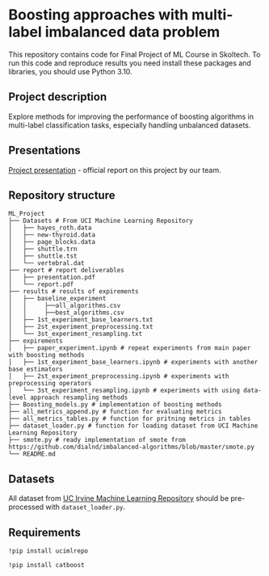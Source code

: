 # Boosting approaches with multi-label imbalanced data problem

This repository contains code for Final Project of ML Course in Skoltech.
To run this code and reproduce results you need install these packages and libraries, you should use Python 3.10.

## Project description 
Explore methods for improving the performance of boosting algorithms in multi-label classification tasks, especially handling unbalanced datasets. 

## Presentations
[Project presentation](https://docs.google.com/presentation/d/1oxwzHTHZcKOx6UTRPLHiuyml_b9V-wnnT7GAfO96uL8/edit#slide=id.p1) - official report on this project by our team.

## Repository structure
```
ML_Project
├── Datasets # From UCI Machine Learning Repository
│   ├── hayes_roth.data
│   ├── new-thyroid.data
│   ├── page_blocks.data
│   ├── shuttle.trn
│   ├── shuttle.tst
│   └── vertebral.dat
├── report # report deliverables
│   ├── presentation.pdf
│   └── report.pdf
├── results # results of expirements
│   ├── baseline_experiment
│   │     ├──all_algorithms.csv
│   │     ├──best_algorithms.csv
│   ├── 1st_experiment_base_learners.txt
│   ├── 2st_experiment_preprocessing.txt
│   └── 3st_experiment_resampling.txt
├── expirements 
│   ├── paper_experiment.ipynb # repeat experiments from main paper with boosting methods
│   ├── 1st_experiment_base_learners.ipynb # experiments with another base estimators
│   ├── 2st_experiment_preprocessing.ipynb # experiments with preprocessing operators
│   └── 3st_experiment_resampling.ipynb # experiments with using data-level approach resampling methods
├── Boosting_models.py # implementation of boosting methods
├── all_metrics_append.py # function for evaluating metrics
├── all_metrics_tables.py # function for pritning metrics in tables
├── dataset_loader.py # function for loading dataset from UCI Machine Learning Repository
├── smote.py # ready implementation of smote from https://github.com/dialnd/imbalanced-algorithms/blob/master/smote.py
└── README.md
```
## Datasets 
All dataset from [UC Irvine Machine Learning Repository](https://archive.ics.uci.edu/) should be pre-processed with ```dataset_loader.py```. 

## Requirements
```!pip install ucimlrepo```

```!pip install catboost```


